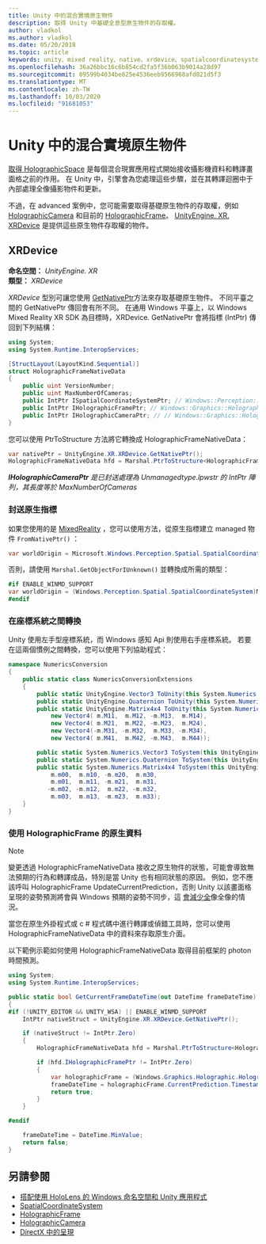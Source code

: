 ```yaml
---
title: Unity 中的混合實境原生物件
description: 取得 Unity 中基礎全息型原生物件的存取權。
author: vladkol
ms.author: vladkol
ms.date: 05/20/2018
ms.topic: article
keywords: unity、mixed reality、native、xrdevice、spatialcoordinatesystem、holographicframe、holographiccamera、ispatialcoordinatesystem、iholographicframe、iholographiccamera、getnativeptr
ms.openlocfilehash: 36a26bbc16c6b854cd2fa5f36b063b9014a28d97
ms.sourcegitcommit: 09599b4034be825e4536eeb9566968afd021d5f3
ms.translationtype: MT
ms.contentlocale: zh-TW
ms.lasthandoff: 10/03/2020
ms.locfileid: "91681053"
---
```

# <a name="mixed-reality-native-objects-in-unity"></a>Unity 中的混合實境原生物件

[取得 HolographicSpace](../native/getting-a-holographicspace.md) 是每個混合現實應用程式開始接收攝影機資料和轉譯畫面格之前的作用。 在 Unity 中，引擎會為您處理這些步驟，並在其轉譯迴圈中于內部處理全像攝影物件和更新。

不過，在 advanced 案例中，您可能需要取得基礎原生物件的存取權，例如 <a href="https://docs.microsoft.com/uwp/api/windows.graphics.holographic.holographiccamera" target="_blank">HolographicCamera</a> 和目前的 <a href="https://docs.microsoft.com/uwp/api/windows.graphics.holographic.holographicframe" target="_blank">HolographicFrame</a>。 <a href="https://docs.unity3d.com/ScriptReference/XR.XRDevice.html" target="_blank">UnityEngine. XR. XRDevice</a> 是提供這些原生物件存取權的物件。

## <a name="xrdevice"></a>XRDevice 

**命名空間：** *UnityEngine. XR*<br>
**類型：** *XRDevice*

*XRDevice* 型別可讓您使用 <a href="https://docs.unity3d.com/ScriptReference/XR.XRDevice.GetNativePtr.html" target="_blank">GetNativePtr</a>方法來存取基礎原生物件。 不同平臺之間的 GetNativePtr 傳回會有所不同。 在通用 Windows 平臺上，以 Windows Mixed Reality XR SDK 為目標時，XRDevice. GetNativePtr 會將指標 (IntPtr) 傳回到下列結構： 

```cs
using System;
using System.Runtime.InteropServices;

[StructLayout(LayoutKind.Sequential)]
struct HolographicFrameNativeData
{
    public uint VersionNumber;
    public uint MaxNumberOfCameras;
    public IntPtr ISpatialCoordinateSystemPtr; // Windows::Perception::Spatial::ISpatialCoordinateSystem
    public IntPtr IHolographicFramePtr; // Windows::Graphics::Holographic::IHolographicFrame 
    public IntPtr IHolographicCameraPtr; // // Windows::Graphics::Holographic::IHolographicCamera
}
```
您可以使用 PtrToStructure 方法將它轉換成 HolographicFrameNativeData：
```cs
var nativePtr = UnityEngine.XR.XRDevice.GetNativePtr();
HolographicFrameNativeData hfd = Marshal.PtrToStructure<HolographicFrameNativeData>(nativePtr);
```
***IHolographicCameraPtr** 是已封送處理為 Unmanagedtype.lpwstr 的 IntPtr 陣列，其長度等於 MaxNumberOfCameras* 

### <a name="unmarshaling-native-pointers"></a>封送原生指標

如果您使用的是 [MixedReality](https://www.nuget.org/packages/Microsoft.Windows.MixedReality.DotNetWinRT) ，您可以使用方法，從原生指標建立 managed 物件 `FromNativePtr()` ：

```cs
var worldOrigin = Microsoft.Windows.Perception.Spatial.SpatialCoordinateSystem.FromNativePtr(hfd.ISpatialCoordinateSystemPtr);
```

否則，請使用 `Marshal.GetObjectForIUnknown()` 並轉換成所需的類型：

```cs
#if ENABLE_WINMD_SUPPORT
var worldOrigin = (Windows.Perception.Spatial.SpatialCoordinateSystem)Marshal.GetObjectForIUnknown(hfd.ISpatialCoordinateSystemPtr);
#endif
```

### <a name="converting-between-coordinate-systems"></a>在座標系統之間轉換

Unity 使用左手型座標系統，而 Windows 感知 Api 則使用右手座標系統。 若要在這兩個慣例之間轉換，您可以使用下列協助程式：

```cs
namespace NumericsConversion
{
    public static class NumericsConversionExtensions
    {
        public static UnityEngine.Vector3 ToUnity(this System.Numerics.Vector3 v) => new UnityEngine.Vector3(v.X, v.Y, -v.Z);
        public static UnityEngine.Quaternion ToUnity(this System.Numerics.Quaternion q) => new UnityEngine.Quaternion(-q.X, -q.Y, q.Z, q.W);
        public static UnityEngine.Matrix4x4 ToUnity(this System.Numerics.Matrix4x4 m) => new UnityEngine.Matrix4x4(
            new Vector4( m.M11,  m.M12, -m.M13,  m.M14),
            new Vector4( m.M21,  m.M22, -m.M23,  m.M24),
            new Vector4(-m.M31, -m.M32,  m.M33, -m.M34),
            new Vector4( m.M41,  m.M42, -m.M43,  m.M44));

        public static System.Numerics.Vector3 ToSystem(this UnityEngine.Vector3 v) => new System.Numerics.Vector3(v.x, v.y, -v.z);
        public static System.Numerics.Quaternion ToSystem(this UnityEngine.Quaternion q) => new System.Numerics.Quaternion(-q.x, -q.y, q.z, q.w);
        public static System.Numerics.Matrix4x4 ToSystem(this UnityEngine.Matrix4x4 m) => new System.Numerics.Matrix4x4(
            m.m00,  m.m10, -m.m20,  m.m30,
            m.m01,  m.m11, -m.m21,  m.m31,
           -m.m02, -m.m12,  m.m22, -m.m32,
            m.m03,  m.m13, -m.m23,  m.m33);
    }
}
```

### <a name="using-holographicframe-native-data"></a>使用 HolographicFrame 的原生資料

> [!NOTE]
> 變更透過 HolographicFrameNativeData 接收之原生物件的狀態，可能會導致無法預期的行為和轉譯成品，特別是當 Unity 也有相同狀態的原因。  例如，您不應該呼叫 HolographicFrame UpdateCurrentPrediction，否則 Unity 以該畫面格呈現的姿勢預測將會與 Windows 預期的姿勢不同步，這 [會減少全](../platform-capabilities-and-apis/hologram-stability.md)像全像的情況。

當您在原生外掛程式或 c # 程式碼中進行轉譯或偵錯工具時，您可以使用 HolographicFrameNativeData 中的資料來存取原生介面。 

以下範例示範如何使用 HolographicFrameNativeData 取得目前框架的 photon 時間預測。 
```cs
using System;
using System.Runtime.InteropServices;

public static bool GetCurrentFrameDateTime(out DateTime frameDateTime)
{
#if (!UNITY_EDITOR && UNITY_WSA) || ENABLE_WINMD_SUPPORT
    IntPtr nativeStruct = UnityEngine.XR.XRDevice.GetNativePtr();

    if (nativeStruct != IntPtr.Zero)
    {
        HolographicFrameNativeData hfd = Marshal.PtrToStructure<HolographicFrameNativeData>(nativeStruct);

        if (hfd.IHolographicFramePtr != IntPtr.Zero)
        {
            var holographicFrame = (Windows.Graphics.Holographic.HolographicFrame)Marshal.GetObjectForIUnknown(hfd.IHolographicFramePtr);
            frameDateTime = holographicFrame.CurrentPrediction.Timestamp.TargetTime.DateTime;
            return true;
        }
    }

#endif

    frameDateTime = DateTime.MinValue;
    return false;
}

```

## <a name="see-also"></a>另請參閱
* [搭配使用 HoloLens 的 Windows 命名空間和 Unity 應用程式](using-the-windows-namespace-with-unity-apps-for-hololens.md)
* <a href="https://docs.microsoft.com/uwp/api/windows.perception.spatial.spatialcoordinatesystem" target="_blank">SpatialCoordinateSystem</a>
* <a href="https://docs.microsoft.com/uwp/api/windows.graphics.holographic.holographicframe" target="_blank">HolographicFrame</a>
* <a href="https://docs.microsoft.com/uwp/api/windows.graphics.holographic.holographiccamera" target="_blank">HolographicCamera</a>
* [DirectX 中的呈現](../native/rendering-in-directx.md)
